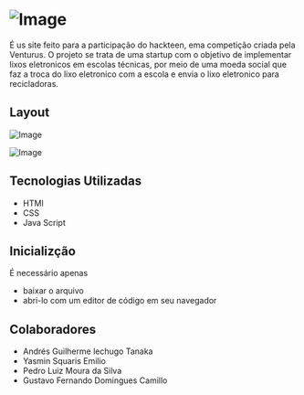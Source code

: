 # ![Image](https://github.com/user-attachments/assets/cfe487a6-4d1a-40d4-9317-9c1af4ce27d3)
  É us site feito para a participação do hackteen, ema competição criada pela Venturus. O projeto se trata de uma startup com o objetivo de implementar lixos eletronicos em escolas técnicas, por meio de uma moeda social que faz a troca do lixo eletronico com a escola e envia o lixo eletronico para recicladoras.
## Layout
![Image](https://github.com/user-attachments/assets/500514db-9382-4039-b971-374be9c80159)

![Image](https://github.com/user-attachments/assets/2edac72c-febe-4868-a7d9-923bf2298c7a)
## Tecnologias Utilizadas
* HTMl
* CSS
* Java Script

## Inicializção
É necessário apenas
* baixar o arquivo
* abri-lo com um editor de código em seu navegador

## Colaboradores
* Andrés Guilherme lechugo Tanaka
* Yasmin Squaris Emilio
* Pedro Luiz Moura da Silva
* Gustavo Fernando Domingues Camillo
